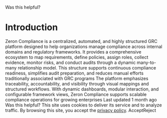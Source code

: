 
Was this helpful?
# Introduction
Zeron Compliance is a centralized, automated, and highly structured GRC platform designed to help organizations manage compliance across internal domains and regulatory frameworks. It provides a comprehensive ecosystem to map requirements, define policies, assign roles, collect evidence, monitor risks, and conduct audits through a dynamic many-to-many relationship model. This structure supports continuous compliance readiness, simplifies audit preparation, and reduces manual efforts traditionally associated with GRC programs 
The platform emphasizes traceability, accountability, and visibility through visual mappings and structured workflows. With dynamic dashboards, modular interaction, and configurable framework views, Zeron Compliance supports scalable compliance operations for growing enterprises 
Last updated 1 month ago
Was this helpful?
This site uses cookies to deliver its service and to analyze traffic. By browsing this site, you accept the [privacy policy](https://zeron.one/privacy-policy/).
AcceptReject

